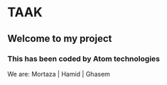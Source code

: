 TAAK
====

## Welcome to my project

### This has been coded by Atom technologies
We are:
Mortaza | 
 Hamid | 
 Ghasem
